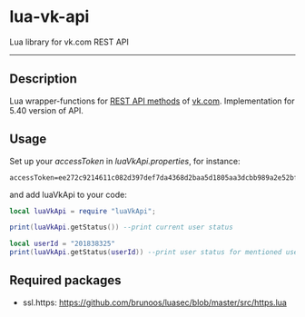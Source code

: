 lua-vk-api
=========

Lua library for vk.com REST API

---

## Description

Lua wrapper-functions for [REST API methods](https://vk.com/dev/methods) of [vk.com](https://vk.com). Implementation for 5.40 version of API.

## Usage

Set up your *accessToken* in *luaVkApi.properties*, for instance:
```
accessToken=ee272c9214611c082d397def7da4368d2baa5d1805aa3dcbb989a2e52bf0cec8c69da547b5d54b524da56
```
and add luaVkApi to your code:
```lua
local luaVkApi = require "luaVkApi";

print(luaVkApi.getStatus()) --print current user status

local userId = "201838325"
print(luaVkApi.getStatus(userId)) --print user status for mentioned user
```

## Required packages

- ssl.https: https://github.com/brunoos/luasec/blob/master/src/https.lua
